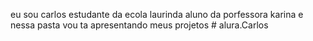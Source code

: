 eu sou carlos estudante da ecola laurinda aluno da porfessora karina e nessa pasta vou ta apresentando meus projetos # alura.Carlos
